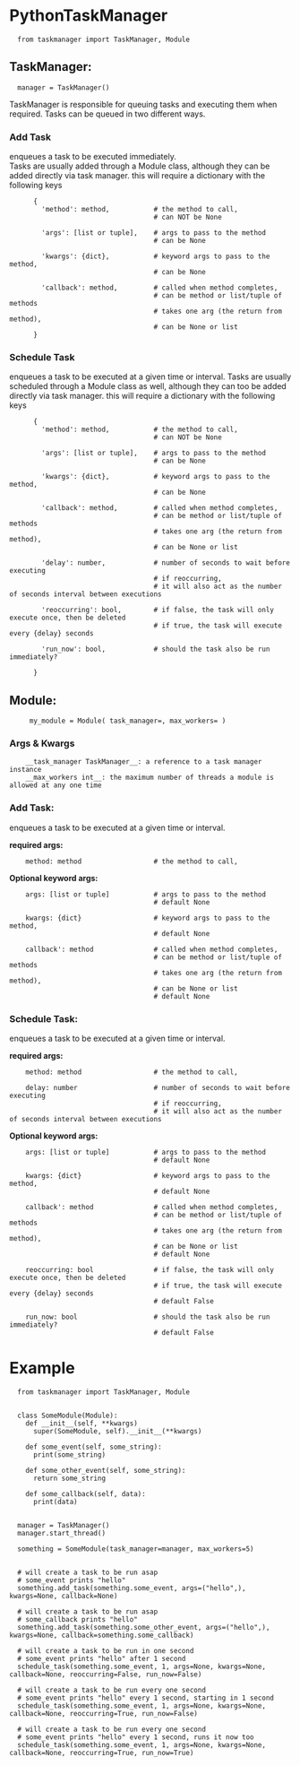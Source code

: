 # PythonTaskManager

      from taskmanager import TaskManager, Module

## TaskManager:
      
      manager = TaskManager()
      
  TaskManager is responsible for queuing tasks and executing them when required.
  Tasks can be queued in two different ways.
  
  ### Add Task  
  enqueues a task to be executed immediately.  
  Tasks are usually added through a Module class, although they can be added directly via task manager.
  this will require a dictionary with the following keys
  
          {
            'method': method,           # the method to call,
                                        # can NOT be None
                                    
            'args': [list or tuple],    # args to pass to the method
                                        # can be None
              
            'kwargs': {dict},           # keyword args to pass to the method,
                                        # can be None
              
            'callback': method,         # called when method completes, 
                                        # can be method or list/tuple of methods
                                        # takes one arg (the return from method),
                                        # can be None or list                                
          }
           
  
  ### Schedule Task
  enqueues a task to be executed at a given time or interval.
  Tasks are usually scheduled through a Module class as well, although they can too be added directly via task manager.
  this will require a dictionary with the following keys

          {
            'method': method,           # the method to call,
                                        # can NOT be None
                                    
            'args': [list or tuple],    # args to pass to the method
                                        # can be None
              
            'kwargs': {dict},           # keyword args to pass to the method,
                                        # can be None
              
            'callback': method,         # called when method completes, 
                                        # can be method or list/tuple of methods
                                        # takes one arg (the return from method),
                                        # can be None or list 
         
            'delay': number,            # number of seconds to wait before executing
                                        # if reoccurring,
                                        # it will also act as the number of seconds interval between executions
              
            'reoccurring': bool,        # if false, the task will only execute once, then be deleted
                                        # if true, the task will execute every {delay} seconds
                                          
            'run_now': bool,            # should the task also be run immediately?
              
          }

## Module:

         my_module = Module( task_manager=, max_workers= )
      
  ### Args & Kwargs
  
        __task_manager TaskManager__: a reference to a task manager instance
        __max_workers int__: the maximum number of threads a module is allowed at any one time
  
  ### Add Task:  
  
  enqueues a task to be executed at a given time or interval.
  
  __required args:__
  
        method: method                  # the method to call,
     
  
  __Optional keyword args:__ 
  
        args: [list or tuple]           # args to pass to the method
                                        # default None
              
        kwargs: {dict}                  # keyword args to pass to the method,
                                        # default None
              
        callback': method               # called when method completes,
                                        # can be method or list/tuple of methods
                                        # takes one arg (the return from method),
                                        # can be None or list
                                        # default None
  
  ### Schedule Task:

  enqueues a task to be executed at a given time or interval.

  __required args:__
  
        method: method                  # the method to call,
    
        delay: number                   # number of seconds to wait before executing
                                        # if reoccurring,
                                        # it will also act as the number of seconds interval between executions
  
  __Optional keyword args:__
  
        args: [list or tuple]           # args to pass to the method
                                        # default None
              
        kwargs: {dict}                  # keyword args to pass to the method,
                                        # default None
              
        callback': method               # called when method completes,
                                        # can be method or list/tuple of methods
                                        # takes one arg (the return from method),
                                        # can be None or list
                                        # default None
                                    
        reoccurring: bool               # if false, the task will only execute once, then be deleted
                                        # if true, the task will execute every {delay} seconds
                                        # default False
                                          
        run_now: bool                   # should the task also be run immediately?
                                        # default False

# Example

      from taskmanager import TaskManager, Module
      
      
      class SomeModule(Module):
        def __init__(self, **kwargs)
          super(SomeModule, self).__init__(**kwargs)
      
        def some_event(self, some_string):
          print(some_string)
          
        def some_other_event(self, some_string):
          return some_string
          
        def some_callback(self, data):
          print(data)
          
      
      manager = TaskManager()
      manager.start_thread()
      
      something = SomeModule(task_manager=manager, max_workers=5)
      
      
      # will create a task to be run asap
      # some_event prints "hello"
      something.add_task(something.some_event, args=("hello",), kwargs=None, callback=None)
      
      # will create a task to be run asap
      # some_callback prints "hello"
      something.add_task(something.some_other_event, args=("hello",), kwargs=None, callback=something.some_callback)
      
      # will create a task to be run in one second
      # some_event prints "hello" after 1 second
      schedule_task(something.some_event, 1, args=None, kwargs=None, callback=None, reoccurring=False, run_now=False)
      
      # will create a task to be run every one second
      # some_event prints "hello" every 1 second, starting in 1 second
      schedule_task(something.some_event, 1, args=None, kwargs=None, callback=None, reoccurring=True, run_now=False)
      
      # will create a task to be run every one second
      # some_event prints "hello" every 1 second, runs it now too
      schedule_task(something.some_event, 1, args=None, kwargs=None, callback=None, reoccurring=True, run_now=True)
